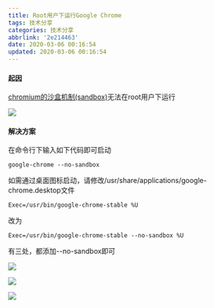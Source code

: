 ```yaml
---
title: Root用户下运行Google Chrome
tags: 技术分享
categories: 技术分享
abbrlink: '2e214463'
date: 2020-03-06 00:16:54
updated: 2020-03-06 00:16:54
---
```


#### 起因

[chromium的沙盒机制(sandbox)](https://chromium.googlesource.com/chromium/src/+/master/docs/linux/sandboxing.md)无法在root用户下运行

![](https://i.loli.net/2020/03/06/JcavdFy9s1DZx3I.png)

#### 解决方案

在命令行下输入如下代码即可启动

```
google-chrome --no-sandbox
```

如需通过桌面图标启动，请修改/usr/share/applications/google-chrome.desktop文件

```
Exec=/usr/bin/google-chrome-stable %U
```

改为

```
Exec=/usr/bin/google-chrome-stable --no-sandbox %U 
```

有三处，都添加--no-sandbox即可

![](https://i.loli.net/2020/03/06/HzcjWK4LXEqpumn.png)

![](https://i.loli.net/2020/03/06/5w182QBOUljTCvx.png)

![](https://i.loli.net/2020/03/06/5w182QBOUljTCvx.png)